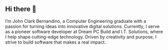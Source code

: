 ## Hi there 👋

I’m John Clark Bernandino, a Computer Engineering graduate with a passion for turning ideas into innovative digital solutions. Currently, I serve as a pioneer software developer at Dream PC Build and I.T. Solutions, where I help shape cutting-edge technology. Driven by creativity and purpose, I strive to build software that makes a real impact.
